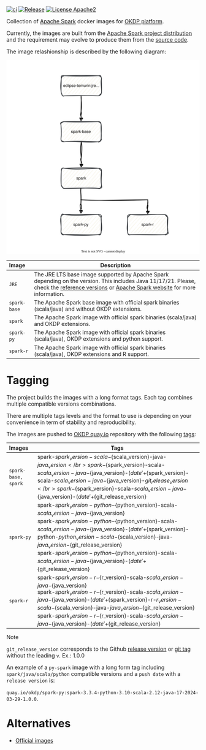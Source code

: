 [![ci](https://github.com/idirze/spark-images/actions/workflows/ci.yml/badge.svg)](https://github.com/idirze/spark-images/actions/workflows/ci.yml)
[![Release](https://img.shields.io/github/v/release/idirze/spark-images)](https://github.com/idirze/spark-images/releases/latest)
[![License Apache2](https://img.shields.io/badge/License-Apache%202.0-blue.svg)](http://www.apache.org/licenses/LICENSE-2.0)


Collection of [Apache Spark](https://spark.apache.org/) docker images for [OKDP platform](https://okdp.io/).

Currently, the images are built from the [Apache Spark project distribution](https://archive.apache.org/dist/spark) and the requirement may evolve to produce them from the [source code](https://github.com/apache/spark).

The image relashionship is described by the following diagram:

<p align="center">
 <img src="docs/images/spark-images.drawio.svg">
</p>




| Image          | Description                                                                                                                                                                                                                                                                       |
|:---------------|-----------------------------------------------------------------------------------------------------------------------------------------------------------------------------------------------------------------------------------------------------------------------------------|
| `JRE`          | The JRE LTS base image supported by Apache Spark depending on the version. This includes Java 11/17/21. Please, check the [reference versions](.build/reference-versions.yml) or [Apache Spark website](https://spark.apache.org/docs/latest/) for more information. |
| `spark-base`   | The Apache Spark base image with official spark binaries (scala/java) and without OKDP extensions.                                                                                                                                                                                |
| `spark`        | The Apache Spark image with official spark binaries (scala/java) and OKDP extensions.                                                                                                                                                                                             | 
| `spark-py`     | The Apache Spark image with official spark binaries (scala/java), OKDP extensions and python support.                                                                                                                                                                             | 
| `spark-r`      | The Apache Spark image with official spark binaries (scala/java), OKDP extensions and R support.                                                                                                                                                                                  | 

# Tagging

The project builds the images with a long format tags. Each tag combines multiple compatible versions combinations.

There are multiple tags levels and the format to use is depending on your convenience in term of stability and reproducibility.

The images are pushed to [OKDP quay.io](https://quay.io/organization/okdp) repository with the following [tags](.build/images.yml):

| Images              | Tags                                                                                                                                                                                                                                                                                                                                                                                                                                                                              |
|:--------------------|-----------------------------------------------------------------------------------------------------------------------------------------------------------------------------------------------------------------------------------------------------------------------------------------------------------------------------------------------------------------------------------------------------------------------------------------------------------------------------------|
| `spark-base, spark` | spark-${spark_version}-scala-${scala_version}-java-${java_version}</br>spark-${spark_version}-scala-${scala_version}-java-${java_version}-$(date '+%Y-%m-%d')</br>spark-${spark_version}-scala-${scala_version}-java-${java_version}-${git_release_version}</br>spark-${spark_version}-scala-${scala_version}-java-${java_version}-$(date '+%Y-%m-%d')-${git_release_version}                                                                                                     |
| `spark-py`          | spark-${spark_version}-python-${python_version}-scala-${scala_version}-java-${java_version}</br>spark-${spark_version}-python-${python_version}-scala-${scala_version}-java-${java_version}-$(date '+%Y-%m-%d')</br>spark-${spark_version}-python-${python_version}-scala-${scala_version}-java-${java_version}-${git_release_version}</br>spark-${spark_version}-python-${python_version}-scala-${scala_version}-java-${java_version}-$(date '+%Y-%m-%d')-${git_release_version} |
| `spark-r`           | spark-${spark_version}-r-${r_version}-scala-${scala_version}-java-${java_version}</br> spark-${spark_version}-r-${r_version}-scala-${scala_version}-java-${java_version}-$(date '+%Y-%m-%d')</br>spark-${spark_version}-r-${r_version}-scala-${scala_version}-java-${java_version}-${git_release_version}</br>spark-${spark_version}-r-${r_version}-scala-${scala_version}-java-${java_version}-$(date '+%Y-%m-%d')-${git_release_version}                                        |

> [!NOTE]
> `git_release_version` corresponds to the Github [release version](https://github.com/idirze/spark-images/releases) or [git tag](https://github.com/idirze/spark-images/tags) without the leading `v`.
>  Ex.: 1.0.0
> 
> An example of a `py-spark` image with a long form tag including `spark/java/scala/python` compatible versions and a `push date` with a `release version` is: 
> 
> `quay.io/okdp/spark-py:spark-3.3.4-python-3.10-scala-2.12-java-17-2024-03-29-1.0.0`.
>

# Alternatives

- [Official images](https://github.com/apache/spark-docker)

